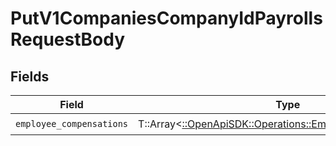 # PutV1CompaniesCompanyIdPayrollsRequestBody


## Fields

| Field                                                                                                         | Type                                                                                                          | Required                                                                                                      | Description                                                                                                   |
| ------------------------------------------------------------------------------------------------------------- | ------------------------------------------------------------------------------------------------------------- | ------------------------------------------------------------------------------------------------------------- | ------------------------------------------------------------------------------------------------------------- |
| `employee_compensations`                                                                                      | T::Array<[::OpenApiSDK::Operations::EmployeeCompensations](../../models/operations/employeecompensations.md)> | :heavy_check_mark:                                                                                            | N/A                                                                                                           |